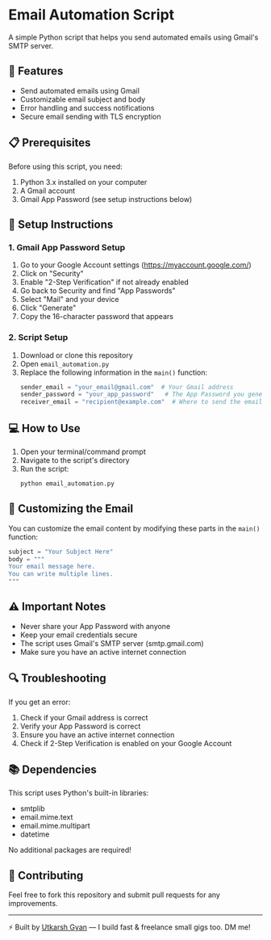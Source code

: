 # Email Automation Script

A simple Python script that helps you send automated emails using Gmail's SMTP server.

## 🚀 Features

- Send automated emails using Gmail
- Customizable email subject and body
- Error handling and success notifications
- Secure email sending with TLS encryption

## 📋 Prerequisites

Before using this script, you need:

1. Python 3.x installed on your computer
2. A Gmail account
3. Gmail App Password (see setup instructions below)

## 🔧 Setup Instructions

### 1. Gmail App Password Setup

1. Go to your Google Account settings (https://myaccount.google.com/)
2. Click on "Security"
3. Enable "2-Step Verification" if not already enabled
4. Go back to Security and find "App Passwords"
5. Select "Mail" and your device
6. Click "Generate"
7. Copy the 16-character password that appears

### 2. Script Setup

1. Download or clone this repository
2. Open `email_automation.py`
3. Replace the following information in the `main()` function:
   ```python
   sender_email = "your_email@gmail.com"  # Your Gmail address
   sender_password = "your_app_password"   # The App Password you generated
   receiver_email = "recipient@example.com"  # Where to send the email
   ```

## 💻 How to Use

1. Open your terminal/command prompt
2. Navigate to the script's directory
3. Run the script:
   ```bash
   python email_automation.py
   ```

## 📝 Customizing the Email

You can customize the email content by modifying these parts in the `main()` function:

```python
subject = "Your Subject Here"
body = """
Your email message here.
You can write multiple lines.
"""
```

## ⚠️ Important Notes

- Never share your App Password with anyone
- Keep your email credentials secure
- The script uses Gmail's SMTP server (smtp.gmail.com)
- Make sure you have an active internet connection

## 🔍 Troubleshooting

If you get an error:
1. Check if your Gmail address is correct
2. Verify your App Password is correct
3. Ensure you have an active internet connection
4. Check if 2-Step Verification is enabled on your Google Account

## 📚 Dependencies

This script uses Python's built-in libraries:
- smtplib
- email.mime.text
- email.mime.multipart
- datetime

No additional packages are required!

## 🤝 Contributing

Feel free to fork this repository and submit pull requests for any improvements.

---

⚡ Built by [Utkarsh Gyan](https://github.com/UTGyan7) — I build fast & freelance small gigs too. DM me!

